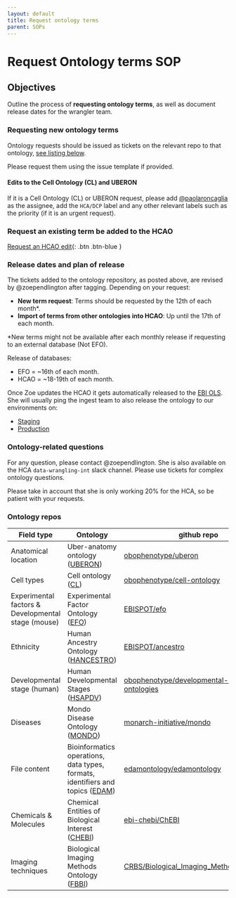 ```yaml
---
layout: default
title: Request ontology terms
parent: SOPs
---
```


# Request Ontology terms SOP

## Objectives
Outline the process of **requesting ontology terms**, as well as document release dates for the wrangler team.

### Requesting new ontology terms

Ontology requests should be issued as tickets on the relevant repo to that ontology, [see listing below](#ontology-repos).

Please request them using the issue template if provided. 

#### Edits to the Cell Ontology (CL) and UBERON

If it is a Cell Ontology (CL) or UBERON request, please add [@paolaroncaglia](https://github.com/paolaroncaglia) as the assignee, add the `HCA/DCP` label and any other relevant labels such as the priority (if it is an urgent request).

### Request an existing term be added to the HCAO

[Request an HCAO edit](https://github.com/HumanCellAtlas/ontology/issues/new/choose){: .btn .btn-blue }

### Release dates and plan of release
The tickets added to the ontology repository, as posted above, are revised by @zoependlington after tagging. Depending on your request:

- **New term request**: Terms should be requested by the 12th of each month*.
- **Import of terms from other ontologies into HCAO**: Up until the 17th of each month.

*New terms might not be available after each monthly release if requesting to an external database (Not EFO).

Release of databases:
- EFO = ~16th of each month.
- HCAO = ~18-19th of each month.

Once Zoe updates the HCAO it gets automatically released to the [EBI OLS](https://www.ebi.ac.uk/ols/ontologies/hcao). She will usually ping the ingest team to also release the ontology to our environments on:
- [Staging](https://ontology.staging.archive.data.humancellatlas.org/index)
- [Production](https://ontology.archive.data.humancellatlas.org/index)

### Ontology-related questions
For any question, please contact @zoependlington. She is also available on the HCA `data-wrangling-int` slack channel. Please use tickets for complex ontology questions.

Please take in account that she is only working 20% for the HCA, so be patient with your requests.

### Ontology repos

| Field type          | Ontology                       | github repo                                                  |
|---------------------|--------------------------------|-----------------------------------------------------------------|
| Anatomical location | Uber-anatomy ontology ([UBERON](https://www.ebi.ac.uk/ols/ontologies/uberon)) | [obophenotype/uberon](https://github.com/obophenotype/uberon) |
| Cell types          | Cell ontology ([CL](https://www.ebi.ac.uk/ols/ontologies/cl))             | [obophenotype/cell-ontology](https://github.com/obophenotype/cell-ontology)                             |
| Experimental factors & Developmental stage (mouse)| Experimental Factor Ontology ([EFO](https://www.ebi.ac.uk/ols/ontologies/efo))             | [EBISPOT/efo](https://github.com/EBISPOT/efo) |
| Ethnicity           | Human Ancestry Ontology ([HANCESTRO](https://www.ebi.ac.uk/ols/ontologies/hancestro))             | [EBISPOT/ancestro](https://github.com/EBISPOT/ancestro)                                         |
| Developmental stage (human) | Human Developmental Stages ([HSAPDV](https://www.ebi.ac.uk/ols/ontologies/hsapdv))             | [obophenotype/developmental-stage-ontologies](https://github.com/obophenotype/developmental-stage-ontologies)|
| Diseases | Mondo Disease Ontology ([MONDO](https://www.ebi.ac.uk/ols/ontologies/mondo))             | [monarch-initiative/mondo](https://github.com/monarch-initiative/mondo) |
| File content | Bioinformatics operations, data types, formats, identifiers and topics ([EDAM](https://www.ebi.ac.uk/ols/ontologies/edam))             | [edamontology/edamontology](https://github.com/edamontology/edamontology)|
| Chemicals & Molecules | Chemical Entities of Biological Interest ([CHEBI](https://www.ebi.ac.uk/ols/ontologies/chebi))      | [ebi-chebi/ChEBI](https://github.com/ebi-chebi/ChEBI)|
| Imaging techniques | Biological Imaging Methods Ontology ([FBBI](https://www.ebi.ac.uk/ols/ontologies/fbbi))      | [CRBS/Biological_Imaging_Methods_Ontology](https://github.com/CRBS/Biological_Imaging_Methods_Ontology)|

